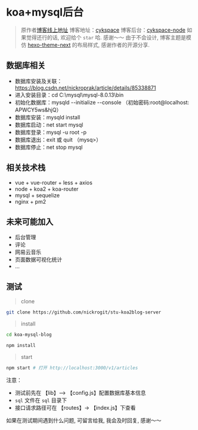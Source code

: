 # koa+mysql后台

> 原作者[博客线上地址](http://www.cykspace.com)
> 博客地址：[cykspace](https://github.com/chenyinkai/cykspace)
> 博客后台：[cykspace-node](https://github.com/chenyinkai/cykspace-node)
> 如果觉得还行的话, 欢迎给个 `star` 哈. 感谢～～
> 由于不会设计, 博客主题是模仿 [hexo-theme-next](https://github.com/iissnan/hexo-theme-next) 的布局样式, 感谢作者的开源分享.


## 数据库相关

+ 数据库安装及关联：https://blog.csdn.net/nickroprak/article/details/85338871
+ 进入安装目录：cd C:\mysql\mysql-8.0.13\bin
+ 初始化数据库：mysqld --initialize --console （初始密码:root@localhost: APWCY5ws&hjQ）
+ 数据库安装：mysqld install
+ 数据库启动：net start mysql
+ 数据库登录：mysql -u root -p
+ 数据库退出：exit 或 quit （mysq>）
+ 数据库停止：net stop mysql

## 相关技术栈

+ vue + vue-router + less + axios
+ node + koa2 + koa-router
+ mysql + sequelize
+ nginx + pm2

## 未来可能加入

+ 后台管理
+ 评论
+ 网易云音乐
+ 页面数据可视化统计
+ ...

## 测试

> clone

```bash
git clone https://github.com/nickrogit/stu-koa2blog-server
```

> install

```bash
cd koa-mysql-blog

npm install
```

> start

```bash
npm start # 打开 http://localhost:3000/v1/articles
```

注意：

+ 测试前先在 【lib】—> 【config.js】配置数据库基本信息
+ `sql` 文件在 `sql` 目录下
+ 接口请求路径可在 【routes】-> 【index.js】下查看

如果在测试期间遇到什么问题, 可留言给我, 我会及时回复, 感谢～～


